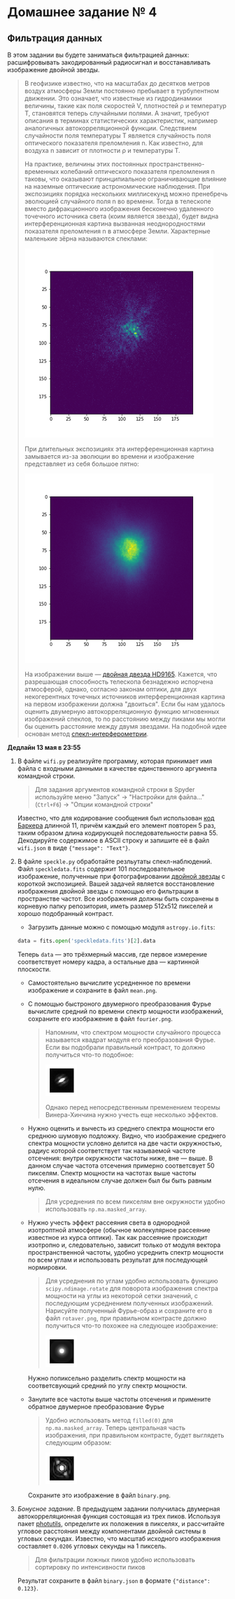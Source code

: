 # Домашнее задание № 4

## Фильтрация данных

В этом задании вы будете заниматься фильтрацией данных: расшифровывать закодированный радиосигнал и восстанавливать изображение двойной звезды.

> В геофизике известно, что на масштабах до десятков метров воздух атмосферы Земли постоянно пребывает в турбулентном движении.
> Это означает, что известные из гидродинамики величины, такие как поля скоростей V, плотностей ρ и температур T, становятся теперь случайными полями.
> А значит, требуют описания в терминах статистических характеристик, например аналогичных автокорреляционной функции.
> Следствием случайности поля температуры T является случайность поля оптического показателя преломления n. Как известно, для воздуха n зависит от плотности ρ и температуры T.
>
> На практике, величины этих постоянных пространственно-временных колебаний оптического показателя преломления n таковы, что оказывают принципиальное ограничивающие влияние на наземные оптические астрономические наблюдения. При экспозициях порядка нескольких миллисекунд можно пренебречь эволюцией случайного поля n во времени.
Тогда в телескопе вместо дифракционного изображения бесконечно удаленного точечного источника света (коим является звезда), будет видна интерференционная картина вызванная неоднородностями показателя преломления n в атмосфере Земли. Характерные маленькие зёрна называются спеклами:
>
> ![Speckle](task/speckle.png)
>
> При длительных экспозициях эта интерференционная картина замывается из-за эволюции во времени и изображение представляет из себя большое пятно:
>
> ![Average](task/average.png)
>
> На изображении выше — [двойная двезда HD9165](http://simbad.u-strasbg.fr/simbad/sim-id?Ident=HD9165&submit=submit+id). Кажется, что разрешающая способность телескопа безнадежно испорчена атмосферой, однако, согласно законам оптики, для двух некогерентных точечных источников интерференционная картина на первом изображении должна "двоиться".
> Если бы нам удалось оценить двумерную автокорреляционную функцию мгновенных изображений спеклов, то по расстоянию между пиками мы могли бы оценить расстояние между двумя звездами.
> На подобной идее основан метод [спекл-интерферометрии](http://www.astronet.ru/db/msg/1188685).


**Дедлайн 13 мая в 23:55**

1. В файле `wifi.py` реализуйте программу, которая принимает имя файла с входными данными в качестве единственного аргумента командной строки.
   > Для задания аргументов командной строки в Spyder используйте меню "Запуск" -> "Настройки для файла..." (`Ctrl+F6`) -> "Опции командной строки"

   Известно, что для кодирование сообщения был использован [код Баркера](https://ru.wikipedia.org/wiki/Последовательность_Баркера) длинной 11, причём каждый его элемент повторен 5 раз, таким образом длина кодирующей последовательности равна 55.
   Декодируйте содержимое в ASCII строку и запишите её в файл `wifi.json` в виде `{"message": "Text"}`.

2. В файле `speckle.py` обработайте резльутаты спекл-наблюдений.
   Файл `speckledata.fits` содержит 101 последовательное изображение, полученные при фотографировании [двойной звезды](http://simbad.u-strasbg.fr/simbad/sim-id?Ident=HD9165&submit=submit+id) с короткой экспозицией.
   Вашей задачей является восстановление изображения двойной звезды с помощью его фильтрации в пространстве частот.
   Все изображения должны быть сохранены в корневую папку репозитория, иметь размер 512x512 пикселей и хорошо подобранный контраст.
    - Загрузить данные можно с помощью модуля `astropy.io.fits`:
    ```python
    data = fits.open('speckledata.fits')[2].data
    ```
    Теперь `data` — это трёхмерный массив, где первое измерение соответствует номеру кадра, а остальные два — картинной плоскости.
    - Самостоятельно вычислите усредненное по времени изображение и сохраните в файл `mean.png`.
    - С помощью быстроного двумерного преобразования Фурье вычислите средний по времени спектр мощности изображений, сохраните его изображение в файл `fourier.png`.
      > Напомним, что спектром мощности случайного процесса называется квадрат модуля его преобразования Фурье.
      > Если вы подобрали правильный контраст, то должно получиться что-то подобное:
      >
      > ![Fourier](task/fourier.png)
      >
      > Однако перед непосредственным пременением теоремы Винера-Хинчина нужно учесть еще несколько эффектов.
    - Нужно оценить и вычесть из среднего спектра мощности его среднюю шумовую подложку.
      Видно, что изображение среднего спектра мощности условно делится на две части окружностью, радиус которой соответствует так называемой частоте отсечения: внутри окружности частоты ниже, вне — выше. В данном случае частота отсечения примерно соответсвует 50 пикселям. Спектр мощности на частотах выше частоты отсечения в идеальном случае должен был бы быть равным нулю.
      > Для усреднения по всем пикселям вне окружности удобно использовать `np.ma.masked_array`.
    - Нужно учесть эффект рассеяния света в однородной изотроптной атмосфере (обычное молекулярное рассеяние известное из курса оптики).
      Так как рассеяние происходит изотропно и, следовательно, зависит только от модуля вектора пространственной частоты, удобно усреднить спектр мощности по всем углам и использовать результат для последующей нормировки.
      > Для усреднения по углам удобно использовать функцию `scipy.ndimage.rotate` для поворота изображения спектра мощности на углы из некоторой сетки значений, с последующим усреднением полученных изображений. Нарисуйте полученный Фурье-образ и сохраните его в файл `rotaver.png`, при правильном контрасте должно получиться что-то похожее на следующее изображение:
      >
      > ![Rotaver](task/rotaver.png)

      Нужно попиксельно разделить спектр мощности на соответсвующий средний по углу спектр мощности.
    - Занулите все частоты выше частоты отсечения и примените обратное двумерное преобразование Фурье
      > Удобно использовать метод `filled(0)` для `np.ma.masked_array`.
      > Теперь центральная часть изображения, при правильном контрасте, будет выглядеть следующим образом:
      >
      > ![Binary](task/binary.png)

      Сохраните это изображение в файл `binary.png`.
3. *Бонусное задание*. В предыдущем задании получилась двумерная автокорреляционная функция состоящая из трех пиков.
   Используя пакет [photutils](https://photutils.readthedocs.io/en/stable/), определите их положения в пикселях,
   и рассчитайте угловое расстояния между компонентами двойной системы в угловых секундах.
   Известно, что масштаб исходного изображения составляет `0.0206` угловых секунды на 1 пиксель.
   > Для фильтрации ложных пиков удобно использовать сортировку по интенсивности пиков

   Результат сохраните в файл `binary.json` в формате `{"distance": 0.123}`.
